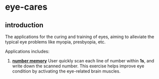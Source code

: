 # eye-cares

## introduction
The applications for the curing and training of eyes, aiming to alleviate the typical eye problems like myopia, presbyopia, etc.

Applications includes:
1. **[number memory](http://williammer.github.io/works/eye-cares/num-memory)**
User quickly scan each line of number within **1s**, and write down the scanned number. This exercise helps improve eye condition by activating the eye-related brain muscles.
